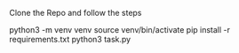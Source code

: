 Clone the Repo and follow the steps


python3 -m venv venv
source venv/bin/activate
pip install -r requirements.txt
python3 task.py
